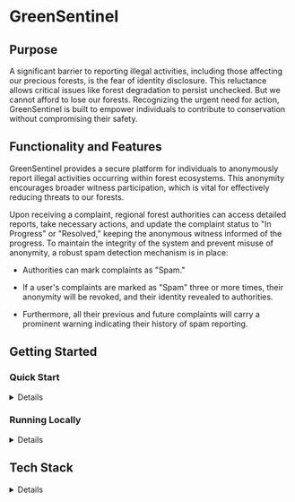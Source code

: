 # GreenSentinel

## Purpose
A significant barrier to reporting illegal activities, including those affecting our precious forests, is the fear of identity disclosure. This reluctance allows critical issues like forest degradation to persist unchecked. But we cannot afford to lose our forests. Recognizing the urgent need for action, GreenSentinel is built to empower individuals to contribute to conservation without compromising their safety.

## Functionality and Features
GreenSentinel provides a secure platform for individuals to anonymously report illegal activities occurring within forest ecosystems. This anonymity encourages broader witness participation, which is vital for effectively reducing threats to our forests.

Upon receiving a complaint, regional forest authorities can access detailed reports, take necessary actions, and update the complaint status to "In Progress" or "Resolved," keeping the anonymous witness informed of the progress. To maintain the integrity of the system and prevent misuse of anonymity, a robust spam detection mechanism is in place:

  - Authorities can mark complaints as "Spam."

  - If a user's complaints are marked as "Spam" three or more times, their anonymity will be revoked, and their identity revealed to authorities.

  - Furthermore, all their previous and future complaints will carry a prominent warning indicating their history of spam reporting.

## Getting Started
### Quick Start

<details>
  
The web app is already deployed. Just click the link below to visit:
```  
https://greensentinel-70472.web.app/
```
  
</details>

### Running Locally

<details>

To run the web app on your local computer, clone the Repository to your local machine:
```
git clone https://github.com/arsharankumar/GreenSentinel.git

```
Navigate to greensentinel directory:
```
cd greensentinel
```
Install Dependencies:
```
npm install
```
Start the server on your computer:
```
npm run dev
```

</details>

## Tech Stack

<details>

-   **Frontend:** React  
-   **Styling:** Tailwind CSS  
-   **Backend/Database:** Firebase  
-   **Build Tool:** Vite
      
    <img src="https://upload.wikimedia.org/wikipedia/commons/thumb/a/a7/React-icon.svg/512px-React-icon.svg.png" alt="React Logo" width="75" height="75">
    <img src="https://tailwindcss.com/_next/static/media/tailwindcss-mark.d52e9897.svg" alt="Tailwind CSS Logo" width="75" height="75">
    <img src="https://www.gstatic.com/devrel-devsite/prod/v46d043083f27fa7361aea8506dabbd161e0b84f5a7c6df8d5e3cfad447dd4376/firebase/images/favicon.png" alt="Firebase Logo" width="75" height="75">
    <img src="https://icon.icepanel.io/Technology/svg/Vite.js.svg" alt="Vite Logo" width="75" height="75">

</details>
